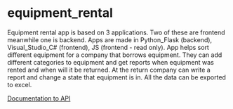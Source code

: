 # equipment_rental
Equipment rental app is based on 3 applications. Two of these are frontend meanwhile one is backend. Apps are made in Python_Flask (backend), Visual_Studio_C# (frontend), JS (frontend - read only). App helps sort different equipment for a company that borrows equipment. They can add different categories to equipment and get reports when equipment was rented and when will it be returned. At the return company can write a report and change a state that equipment is in. All the data can be exported to excel.

[Documentation to API](https://1drv.ms/w/s!AifiL-DLbMcEsQNT3yef7LD4nmr9?e=Hk6KEW)
